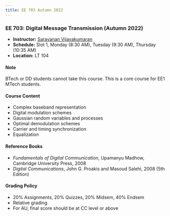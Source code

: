 ```yaml
---
title: EE 703 Autumn 2022
---
```



### EE 703: Digital Message Transmission (Autumn 2022)
  - **Instructor:** [Saravanan Vijayakumaran](http://www.ee.iitb.ac.in/~sarva)
  - **Schedule:** Slot 1, Monday (8:30 AM), Tuesday (9:30 AM), Thursday (10:35 AM)
  - **Location:** LT 104

#### Note

BTech or DD students cannot take this course. This is a core course for EE1 MTech students.

#### Course Content

  - Complex baseband representation
  - Digital modulation schemes
  - Gaussian random variables and processes
  - Optimal demodulation schemes
  - Carrier and timing synchronization
  - Equalization


#### Reference Books

  - *Fundamentals of Digital Communication*, Upamanyu Madhow, Cambridge University Press, 2008
  - *Digital Communications*, John G. Proakis and Masoud Salehi, 2008 (5th Edition)

#### Grading Policy
  - 20% Assignments, 20% Quizzes, 20% Midsem, 40% Endsem
  - Relative grading
  - For AU, final score should be at CC level or above